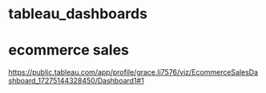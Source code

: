 # tableau_dashboards

# ecommerce sales
https://public.tableau.com/app/profile/grace.li7576/viz/EcommerceSalesDashboard_17275144328450/Dashboard1#1
